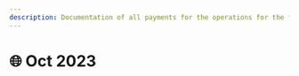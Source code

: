 ```yaml
---
description: Documentation of all payments for the operations for the first month.
---
```


# 🌐 Oct 2023

